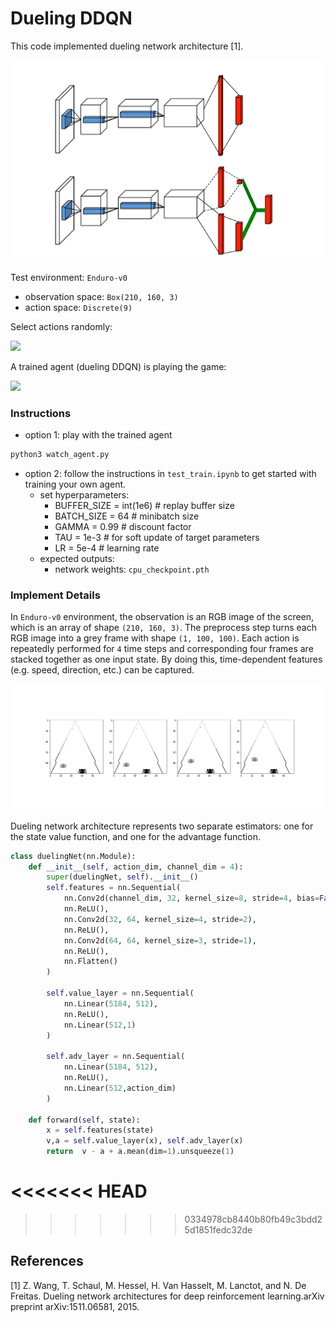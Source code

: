 # Dueling DDQN

This code implemented dueling network architecture [1].

![](images/dueling.png)

Test environment: `Enduro-v0`
- observation space: `Box(210, 160, 3)`
- action space: `Discrete(9)`

Select actions randomly:

![](video/untrained.gif)

A trained agent (dueling DDQN) is playing the game:

![](video/trained2.gif)

### Instructions
- option 1: play with the trained agent
```python
python3 watch_agent.py
```
- option 2: follow the instructions in `test_train.ipynb` to get started with training your own agent.
  - set hyperparameters:
    - BUFFER_SIZE = int(1e6)  # replay buffer size
    - BATCH_SIZE = 64         # minibatch size
    - GAMMA = 0.99            # discount factor
    - TAU = 1e-3             # for soft update of target parameters
    - LR = 5e-4               # learning rate
  - expected outputs:
    - network weights: `cpu_checkpoint.pth`

### Implement Details
In `Enduro-v0` environment, the observation is an RGB image of the screen, which is an array of shape `(210, 160, 3)`. The preprocess step turns each RGB image into a grey frame with shape `(1, 100, 100)`. Each action is repeatedly performed for `4` time steps and corresponding four frames are stacked together as one input state. By doing this, time-dependent features (e.g. speed, direction, etc.) can be captured.

![](images/stacked_frames.png)

Dueling network architecture represents two separate estimators: one for the state value function, and one for the advantage function.

```python
class duelingNet(nn.Module):
    def __init__(self, action_dim, channel_dim = 4):
        super(duelingNet, self).__init__()
        self.features = nn.Sequential(
            nn.Conv2d(channel_dim, 32, kernel_size=8, stride=4, bias=False),
            nn.ReLU(),
            nn.Conv2d(32, 64, kernel_size=4, stride=2),
            nn.ReLU(),
            nn.Conv2d(64, 64, kernel_size=3, stride=1),
            nn.ReLU(),
            nn.Flatten()
        )

        self.value_layer = nn.Sequential(
            nn.Linear(5184, 512),
            nn.ReLU(),
            nn.Linear(512,1)
        )

        self.adv_layer = nn.Sequential(
            nn.Linear(5184, 512),
            nn.ReLU(),
            nn.Linear(512,action_dim)
        )

    def forward(self, state):
        x = self.features(state)
        v,a = self.value_layer(x), self.adv_layer(x)
        return  v - a + a.mean(dim=1).unsqueeze(1)
```
<<<<<<< HEAD
=======

>>>>>>> 0334978cb8440b80fb49c3bdd25d1851fedc32de

## References
[1] Z. Wang, T. Schaul, M. Hessel, H. Van Hasselt, M. Lanctot, and N. De Freitas.  Dueling network architectures for deep reinforcement learning.arXiv preprint arXiv:1511.06581, 2015.
